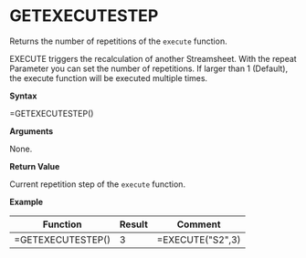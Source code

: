 # GETEXECUTESTEP

Returns the number of repetitions of the `execute` function.

EXECUTE triggers the recalculation of another Streamsheet. With the
repeat Parameter you can set the number of repetitions. If larger than 1
(Default), the execute function will be executed multiple times.

**Syntax**

=GETEXECUTESTEP()

**Arguments**

None.

**Return Value**

Current repetition step of the `execute` function.

**Example**

| Function          | Result | Comment          |
|-------------------|--------|------------------|
| =GETEXECUTESTEP() | 3      | =EXECUTE("S2",3) |
